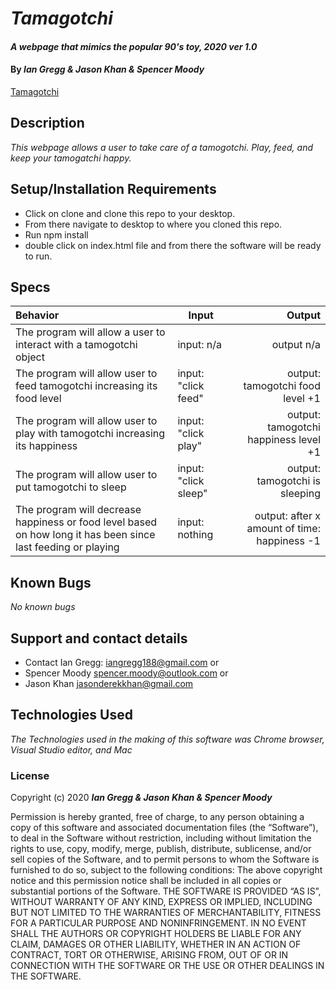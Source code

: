 # _Tamagotchi_

#### _A webpage that mimics the popular 90's toy, 2020 ver 1.0_

#### By _Ian Gregg & Jason Khan & Spencer Moody_
[Tamagotchi](https://github.com/oldgregg89/Tamagotchi)

## Description

_This webpage allows a user to take care of a tamogotchi. Play, feed, and keep your tamogatchi happy._

## Setup/Installation Requirements

* Click on clone and clone this repo to your desktop.
* From there navigate to desktop to where you cloned this repo.
* Run npm install
* double click on index.html file and from there the software will be ready to run.

## Specs

| Behavior    | Input | Output |
| :---------- | ----- | -----: |
| The program will allow a user to interact with a tamogotchi object | input: n/a | output n/a |
| The program will allow user to feed tamogotchi increasing its food level | input: "click feed" | output: tamogotchi food level +1 |
| The program will allow user to play with tamogotchi increasing its happiness | input: "click play" | output: tamogotchi happiness level +1 |
| The program will allow user to put tamogotchi to sleep | input: "click sleep" | output: tamogotchi is sleeping |
| The program will decrease happiness or food level based on how long it has been since last feeding or playing | input: nothing | output: after x amount of time: happiness -1 |

## Known Bugs

_No known bugs_

## Support and contact details

* Contact Ian Gregg: <iangregg188@gmail.com>
or 
* Spencer Moody <spencer.moody@outlook.com>
or
* Jason Khan <jasonderekkhan@gmail.com>


## Technologies Used

_The Technologies used in the making of this software was Chrome browser, Visual Studio editor, and Mac_

### License

Copyright (c) 2020 **_Ian Gregg & Jason Khan & Spencer Moody_**

Permission is hereby granted, free of charge, to any person obtaining a copy of this software and associated documentation files (the “Software”), to deal in the Software without restriction, including without limitation the rights to use, copy, modify, merge, publish, distribute, sublicense, and/or sell copies of the Software, and to permit persons to whom the Software is furnished to do so, subject to the following conditions:
The above copyright notice and this permission notice shall be included in all copies or substantial portions of the Software.
THE SOFTWARE IS PROVIDED “AS IS”, WITHOUT WARRANTY OF ANY KIND, EXPRESS OR IMPLIED, INCLUDING BUT NOT LIMITED TO THE WARRANTIES OF MERCHANTABILITY, FITNESS FOR A PARTICULAR PURPOSE AND NONINFRINGEMENT. IN NO EVENT SHALL THE AUTHORS OR COPYRIGHT HOLDERS BE LIABLE FOR ANY CLAIM, DAMAGES OR OTHER LIABILITY, WHETHER IN AN ACTION OF CONTRACT, TORT OR OTHERWISE, ARISING FROM, OUT OF OR IN CONNECTION WITH THE SOFTWARE OR THE USE OR OTHER DEALINGS IN THE SOFTWARE.
